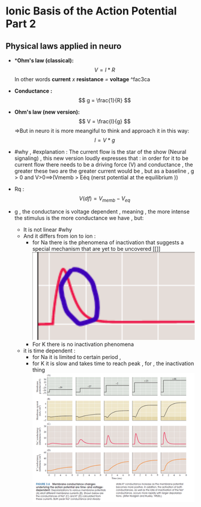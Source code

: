 # Ionic Basis of the Action Potential Part 2

## Physical laws applied in neuro

* ***Ohm's law (classical):**
$$ V = I * R $$ In other words **current** *x* **resistance** *=* **voltage**
 ^fac3ca
* **Conductance :** 
$$ g = \frac{1}{R} $$
* **Ohm's law (new version):**
$$ V = \frac{I}{g} $$
	=>But in neuro it is more meangiful to think and approach it in this way:
$$ I = V * g $$

* #why , #explanation : The current flow is the star of the show (Neural signaling) , this new version loudly expresses that : in order for it to be current flow there needs to be a driving force (V) and conductance , the greater these two are the greater current would be , but as a baseline , g > 0 and V>0==>(Vmemb > Eéq (nerst potential at the equilibrium ))

* Rq : $$ V(df) = V_{memb} - V_{eq}$$
* g , the conductance is voltage dependent , meaning , the more intense the stimulus is the more conductance we have , but:
	* It is not linear #why 
	* And it differs from ion to ion :
		* for Na there is the phenomena of inactivation that suggests a special mechanism that are yet to be uncovered [[]]  ![Pasted image 20250720162400.](./images/Pasted%20image%2020250720162400.png)
		* For K  there is no inactivation phenomena 
	* it is time dependent :
		* for Na it is limited to certain period , 
		* for K it is slow and takes time to reach peak  , for , the inactivation thing 
		![Pasted image 20250720162543](./images/Pasted%20image%2020250720162543.png)